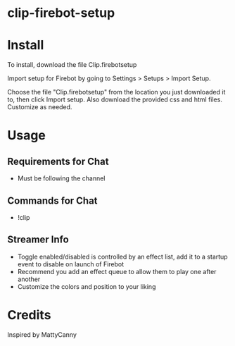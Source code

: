 # clip-firebot-setup

# Install
To install, download the file Clip.firebotsetup

Import setup for Firebot by going to Settings > Setups > Import Setup.

Choose the file "Clip.firebotsetup" from the location you just downloaded it to, then click Import setup.
Also download the provided css and html files. Customize as needed. 

# Usage

## Requirements for Chat
+ Must be following the channel

## Commands for Chat
+ !clip <streamer name>

## Streamer Info
+ Toggle enabled/disabled is controlled by an effect list, add it to a startup event to disable on launch of Firebot
+ Recommend you add an effect queue to allow them to play one after another
+ Customize the colors and position to your liking

# Credits
Inspired by MattyCanny
